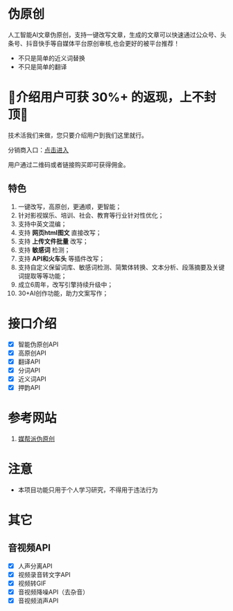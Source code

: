 # 伪原创

人工智能AI文章伪原创，支持一键改写文章，生成的文章可以快速通过公众号、头条号、抖音快手等自媒体平台原创审核,也会更好的被平台推荐！

- 不只是简单的近义词替换
- 不只是简单的翻译

# 🚀️介绍用户可获 **30%+** 的返现，上不封顶🚀️

技术活我们来做，您只要介绍用户到我们这里就行。

分销商入口：[点击进入](https://ai.meibp.com/user/agency.html)

用户通过二维码或者链接购买即可获得佣金。

## 特色

1. 一键改写，高原创，更通顺，更智能；
2. 针对影视娱乐、培训、社会、教育等行业针对性优化；
3. 支持中英文混编；
4. 支持 **网页html图文** 直接改写；
5. 支持 **上传文件批量** 改写；
6. 支持 **敏感词** 检测；
7. 支持 **API和火车头** 等插件改写；
8. 支持自定义保留词库、敏感词检测、简繁体转换、文本分析、段落摘要及关键词提取等等功能；
9. 成立6周年，改写引擎持续升级中；
10. 30+AI创作功能，助力文案写作；

# 接口介绍

- [X]  智能伪原创API
- [X]  高原创API
- [X]  翻译API
- [X]  分词API
- [X]  近义词API
- [X]  押韵API

# 参考网站

1. [媒帮派伪原创](https://ai.meibp.com/?_f=gh)

# 注意

* 本项目功能只用于个人学习研究，不得用于违法行为

# 其它

## 音视频API

- [X]  人声分离API
- [X]  视频录音转文字API
- [X]  视频转GIF
- [X]  音视频降噪API（去杂音）
- [X]  音视频消声API
